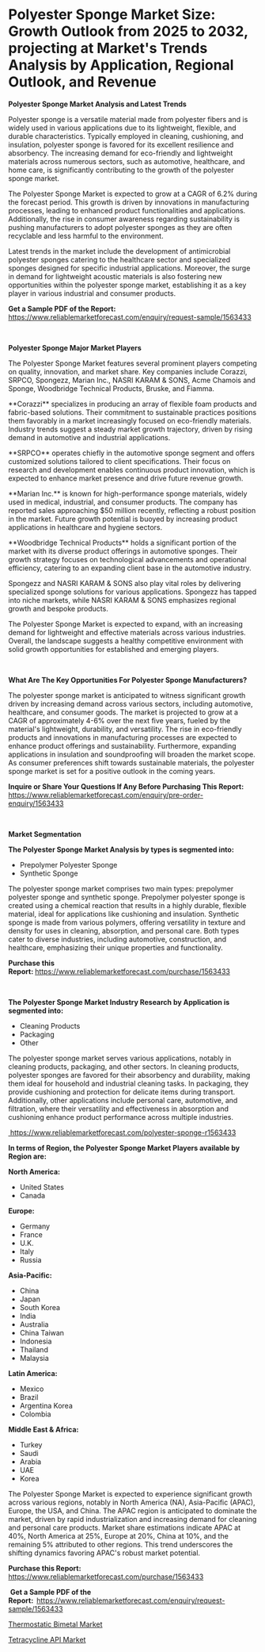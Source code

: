 <p><h1>Polyester Sponge Market Size: Growth Outlook from 2025 to 2032, projecting at Market's Trends Analysis by Application, Regional Outlook, and Revenue</h1></p><p><strong>Polyester Sponge Market Analysis and Latest Trends</strong></p>
<p><p>Polyester sponge is a versatile material made from polyester fibers and is widely used in various applications due to its lightweight, flexible, and durable characteristics. Typically employed in cleaning, cushioning, and insulation, polyester sponge is favored for its excellent resilience and absorbency. The increasing demand for eco-friendly and lightweight materials across numerous sectors, such as automotive, healthcare, and home care, is significantly contributing to the growth of the polyester sponge market.</p><p>The Polyester Sponge Market is expected to grow at a CAGR of 6.2% during the forecast period. This growth is driven by innovations in manufacturing processes, leading to enhanced product functionalities and applications. Additionally, the rise in consumer awareness regarding sustainability is pushing manufacturers to adopt polyester sponges as they are often recyclable and less harmful to the environment. </p><p>Latest trends in the market include the development of antimicrobial polyester sponges catering to the healthcare sector and specialized sponges designed for specific industrial applications. Moreover, the surge in demand for lightweight acoustic materials is also fostering new opportunities within the polyester sponge market, establishing it as a key player in various industrial and consumer products.</p></p>
<p><strong>Get a Sample PDF of the Report:&nbsp;</strong> <a href="https://www.reliablemarketforecast.com/enquiry/request-sample/1563433?utm_campaign=2237&utm_medium=2&utm_source=Github&utm_content=ia&utm_term=30012025&utm_id=polyester-sponge">https://www.reliablemarketforecast.com/enquiry/request-sample/1563433</a></p>
<p>&nbsp;</p>
<p><strong>Polyester Sponge Major Market Players</strong></p>
<p><p>The Polyester Sponge Market features several prominent players competing on quality, innovation, and market share. Key companies include Corazzi, SRPCO, Spongezz, Marian Inc., NASRI KARAM & SONS, Acme Chamois and Sponge, Woodbridge Technical Products, Bruske, and Fiamma.</p><p>**Corazzi** specializes in producing an array of flexible foam products and fabric-based solutions. Their commitment to sustainable practices positions them favorably in a market increasingly focused on eco-friendly materials. Industry trends suggest a steady market growth trajectory, driven by rising demand in automotive and industrial applications.</p><p>**SRPCO** operates chiefly in the automotive sponge segment and offers customized solutions tailored to client specifications. Their focus on research and development enables continuous product innovation, which is expected to enhance market presence and drive future revenue growth.</p><p>**Marian Inc.** is known for high-performance sponge materials, widely used in medical, industrial, and consumer products. The company has reported sales approaching $50 million recently, reflecting a robust position in the market. Future growth potential is buoyed by increasing product applications in healthcare and hygiene sectors.</p><p>**Woodbridge Technical Products** holds a significant portion of the market with its diverse product offerings in automotive sponges. Their growth strategy focuses on technological advancements and operational efficiency, catering to an expanding client base in the automotive industry.</p><p>Spongezz and NASRI KARAM & SONS also play vital roles by delivering specialized sponge solutions for various applications. Spongezz has tapped into niche markets, while NASRI KARAM & SONS emphasizes regional growth and bespoke products.</p><p>The Polyester Sponge Market is expected to expand, with an increasing demand for lightweight and effective materials across various industries. Overall, the landscape suggests a healthy competitive environment with solid growth opportunities for established and emerging players.</p></p>
<p>&nbsp;</p>
<p><strong>What Are The Key Opportunities For Polyester Sponge Manufacturers?</strong></p>
<p><p>The polyester sponge market is anticipated to witness significant growth driven by increasing demand across various sectors, including automotive, healthcare, and consumer goods. The market is projected to grow at a CAGR of approximately 4-6% over the next five years, fueled by the material's lightweight, durability, and versatility. The rise in eco-friendly products and innovations in manufacturing processes are expected to enhance product offerings and sustainability. Furthermore, expanding applications in insulation and soundproofing will broaden the market scope. As consumer preferences shift towards sustainable materials, the polyester sponge market is set for a positive outlook in the coming years.</p></p>
<p><strong>Inquire or Share Your Questions If Any Before Purchasing This Report:</strong> <a href="https://www.reliablemarketforecast.com/enquiry/pre-order-enquiry/1563433?utm_campaign=2237&utm_medium=2&utm_source=Github&utm_content=ia&utm_term=30012025&utm_id=polyester-sponge">https://www.reliablemarketforecast.com/enquiry/pre-order-enquiry/1563433</a></p>
<p>&nbsp;</p>
<p><strong>Market Segmentation</strong></p>
<p><strong>The Polyester Sponge Market Analysis by types is segmented into:</strong></p>
<p><ul><li>Prepolymer Polyester Sponge</li><li>Synthetic Sponge</li></ul></p>
<p><p>The polyester sponge market comprises two main types: prepolymer polyester sponge and synthetic sponge. Prepolymer polyester sponge is created using a chemical reaction that results in a highly durable, flexible material, ideal for applications like cushioning and insulation. Synthetic sponge is made from various polymers, offering versatility in texture and density for uses in cleaning, absorption, and personal care. Both types cater to diverse industries, including automotive, construction, and healthcare, emphasizing their unique properties and functionality.</p></p>
<p><strong>Purchase this Report:&nbsp;</strong><a href="https://www.reliablemarketforecast.com/purchase/1563433?utm_campaign=2237&utm_medium=2&utm_source=Github&utm_content=ia&utm_term=30012025&utm_id=polyester-sponge">https://www.reliablemarketforecast.com/purchase/1563433</a></p>
<p>&nbsp;</p>
<p><strong>The Polyester Sponge Market Industry Research by Application is segmented into:</strong></p>
<p><ul><li>Cleaning Products</li><li>Packaging</li><li>Other</li></ul></p>
<p><p>The polyester sponge market serves various applications, notably in cleaning products, packaging, and other sectors. In cleaning products, polyester sponges are favored for their absorbency and durability, making them ideal for household and industrial cleaning tasks. In packaging, they provide cushioning and protection for delicate items during transport. Additionally, other applications include personal care, automotive, and filtration, where their versatility and effectiveness in absorption and cushioning enhance product performance across multiple industries.</p></p>
<p><a href="https://www.reliablemarketforecast.com/polyester-sponge-r1563433?utm_campaign=2237&utm_medium=2&utm_source=Github&utm_content=ia&utm_term=30012025&utm_id=polyester-sponge">&nbsp;https://www.reliablemarketforecast.com/polyester-sponge-r1563433</a></p>
<p><strong>In terms of Region, the Polyester Sponge Market Players available by Region are:</strong></p>
<p>
    <p> <strong> North America: </strong>
        <ul>
            <li>United States</li>
            <li>Canada</li>
        </ul>
        </p> 
    <p> <strong> Europe: </strong>
        <ul>
            <li>Germany</li>
            <li>France</li>
            <li>U.K.</li>
            <li>Italy</li>
            <li>Russia</li>
        </ul>
        </p> 
    <p> <strong> Asia-Pacific: </strong>
        <ul>
            <li>China</li>
            <li>Japan</li>
            <li>South Korea</li>
            <li>India</li>
            <li>Australia</li>
            <li>China Taiwan</li>
            <li>Indonesia</li>
            <li>Thailand</li>
            <li>Malaysia</li>
        </ul>
        </p> 
    <p> <strong> Latin America: </strong>
        <ul>
            <li>Mexico</li>
            <li>Brazil</li>
            <li>Argentina Korea</li>
            <li>Colombia</li>
        </ul>
        </p> 
    <p> <strong> Middle East & Africa: </strong>
        <ul>
            <li>Turkey</li>
            <li>Saudi</li>
            <li>Arabia</li>
            <li>UAE</li>
            <li>Korea</li>
        </ul>
    </p>
    </p>
<p><p>The Polyester Sponge Market is expected to experience significant growth across various regions, notably in North America (NA), Asia-Pacific (APAC), Europe, the USA, and China. The APAC region is anticipated to dominate the market, driven by rapid industrialization and increasing demand for cleaning and personal care products. Market share estimations indicate APAC at 40%, North America at 25%, Europe at 20%, China at 10%, and the remaining 5% attributed to other regions. This trend underscores the shifting dynamics favoring APAC's robust market potential.</p></p>
<p><strong>Purchase this Report: </strong><a href="https://www.reliablemarketforecast.com/purchase/1563433?utm_campaign=2237&utm_medium=2&utm_source=Github&utm_content=ia&utm_term=30012025&utm_id=polyester-sponge">https://www.reliablemarketforecast.com/purchase/1563433</a></p>
<p>&nbsp;<strong>Get a Sample PDF of the Report:&nbsp;&nbsp;</strong><a href="https://www.reliablemarketforecast.com/enquiry/request-sample/1563433?utm_campaign=2237&utm_medium=2&utm_source=Github&utm_content=ia&utm_term=30012025&utm_id=polyester-sponge">https://www.reliablemarketforecast.com/enquiry/request-sample/1563433</a></p>
<p><strong></strong></p>
<p><p><a href="https://github.com/norbeludie83/Market-Research-Report-List-1/blob/main/thermostatic-bimetal-market.md?utm_campaign=2237&utm_medium=2&utm_source=Github&utm_content=ia&utm_term=30012025&utm_id=polyester-sponge">Thermostatic Bimetal Market</a></p><p><a href="https://github.com/jerhoskinson197676/Market-Research-Report-List-1/blob/main/tetracycline-api-market.md?utm_campaign=2237&utm_medium=2&utm_source=Github&utm_content=ia&utm_term=30012025&utm_id=polyester-sponge">Tetracycline API Market</a></p></p>
